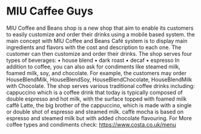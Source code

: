 # MIU Caffee Guys
 MIU Coffee and Beans shop is a new shop that aim to enable its customers to easily customize and order their drinks using a mobile based system. the main concept with MIU Coffee and Beans Café system is to display main ingredients and flavors with the cost and description to each one. The customer can then customize and order their drinks. The shop serves four types of beverages: • house blend • dark roast • decaf • espresso In addition to coffee, you can also ask for condiments like steamed milk, foamed milk, soy, and chocolate. For example, the customers may order HouseBlendMilk, HouseBlendSoy, HouseBlendChocolate, HouseBlendMilk with Chocolate. The shop serves various traditional coffee drinks including: cappuccino which is a coffee drink that today is typically composed of double espresso and hot milk, with the surface topped with foamed milk caffè Latte, the big brother of the cappuccino, which is made with a single or double shot of espresso and steamed milk. caffè mocha is based on espresso and steamed milk but with added chocolate flavouring. For More coffee types and condiments check: https://www.costa.co.uk/menu
